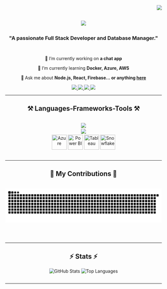 <img align="right" src="https://visitor-badge.laobi.icu/badge?page_id=Zilean12.Zilean12" />

<h1 align="center">
    <img src="https://readme-typing-svg.herokuapp.com/?font=Righteous&size=35&center=true&vCenter=true&width=500&height=70&duration=4000&lines=Hi+There!+👋;+I'm+Aaryan+Sharma!;" />
</h1>

<h3 align="center">"A passionate Full Stack Developer and Database Manager."</h3>

<br/>

<div align="center">
 
 🔭 I’m currently working on **a chat app**
 
 🌱 I’m currently learning **Docker, Azure, AWS**

💬 Ask me about **Node.js, React, Firebase... or anything [here](https://github.com/Zilean12/Zilean12/issues)**

 </div>
 
<div align="center"> 
  <a href="mailto:aryansharma4844@gmail.com">
    <img src="https://img.shields.io/badge/Gmail-333333?style=for-the-badge&logo=gmail&logoColor=red" />
  </a>
  <a href="https://www.linkedin.com/in/aryan-sharma-196a22233/" target="_blank">
    <img src="https://img.shields.io/badge/LinkedIn-0077B5?style=for-the-badge&logo=linkedin&logoColor=white" target="_blank" />
  </a>
   <a href="https://zilean12.github.io/Portfolio---Zilean/" target="_blank">
    <img src="https://img.shields.io/badge/Portfolio-FF5722?style=for-the-badge&logo=todoist&logoColor=white" target="_blank" />
  </a>
  <a href="https://magenta-penelope-28.tiiny.site/" target="_blank">
    <img src="https://img.shields.io/badge/Resume-4CAF50?style=for-the-badge&logo=read-the-docs&logoColor=white" target="_blank" />
  </a>
</div>

 <hr/>
 
<h2 align="center">⚒️ Languages-Frameworks-Tools ⚒️</h2>
<br/>
<div align="center">
    <img src="https://skillicons.dev/icons?i=react,bootstrap,mui,html,tailwindcss,figma,github" /><br>
    <img src="https://skillicons.dev/icons?i=nodejs,python,javascript,express,firebase,mongodb,java,mysql" /><br>
    <img src="https://img.icons8.com/color/48/000000/azure-1.png" title="Azure" width="48" height="48" />
    <img src="https://img.icons8.com/color/48/000000/power-bi.png" title="Power BI" width="48" height="48" />
    <img src="https://img.icons8.com/color/48/000000/tableau-software.png" title="Tableau" width="48" height="48" />
    <img src="https://img.icons8.com/color/48/000000/snowflake.png" title="Snowflake" width="48" height="48" />
</div>
<br/>
<hr/>

<div align="center">
  <h2>🐍 My Contributions 🐍</h2>
  <br>
<!--   <img alt="snake eating my contributions" src="https://raw.githubusercontent.com/Zilean12/Zilean12/output/github-contribution-grid-snake.svg" />
   -->
      <img alt="snake eating my contributions" src="https://raw.githubusercontent.com/Zilean12/Zilean12/output/github-contribution-grid-snake-dark.svg" />

  <br/><br/>
</div>

<hr/>

<h2 align="center">⚡ Stats ⚡</h2>

<div align="center">
  <img src="https://github-readme-stats.vercel.app/api?username=Zilean12&count_private=true&show_icons=true&theme=react&border_radius=10&hide_title=true" width="45%" alt="GitHub Stats" />
  <img src="https://github-readme-stats.vercel.app/api/top-langs/?username=Zilean12&hide=HTML&langs_count=8&layout=compact&theme=react&border_radius=10&hide_title=true" width="45%" alt="Top Languages" />
</div>

<br/>
<hr/>


